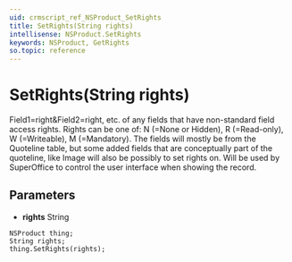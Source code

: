 ```yaml
---
uid: crmscript_ref_NSProduct_SetRights
title: SetRights(String rights)
intellisense: NSProduct.SetRights
keywords: NSProduct, GetRights
so.topic: reference
---
```


# SetRights(String rights)

Field1=right&Field2=right, etc. of any fields that have non-standard field access rights. Rights can be one of: N (=None or Hidden), R (=Read-only), W (=Writeable), M (=Mandatory). The fields will mostly be from the Quoteline table, but some added fields that are conceptually part of the quoteline, like Image will also be possibly to set rights on. Will be used by SuperOffice to control the user interface when showing the record.

## Parameters

* **rights** String

```crmscript
NSProduct thing;
String rights;
thing.SetRights(rights);
```

